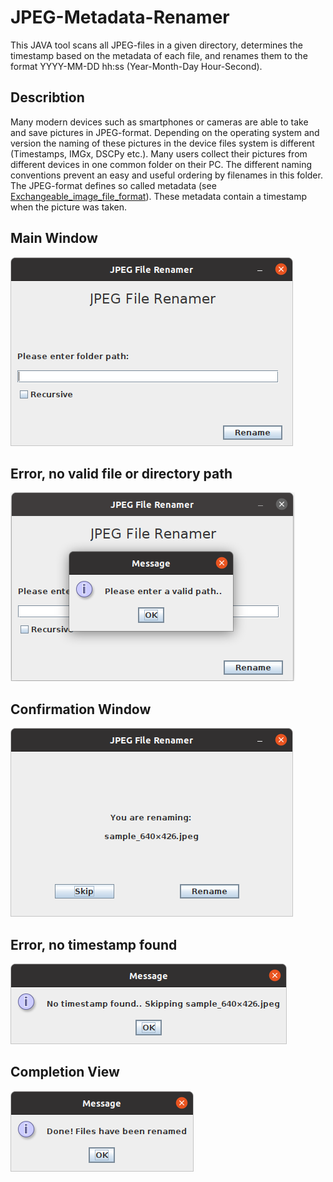 # JPEG-Metadata-Renamer

This JAVA tool scans all JPEG-files in a given directory, determines the timestamp based on the metadata of each file, and renames them to the format YYYY-MM-DD hh:ss (Year-Month-Day Hour-Second). 

## Describtion

Many modern devices such as smartphones or cameras are able to take and save pictures in JPEG-format. Depending on the operating system and version the naming of these pictures in the device files system is different (Timestamps, IMGx, DSCPy etc.). Many users collect their pictures from different devices in one common folder on their PC. The different naming conventions prevent an easy and useful ordering by filenames in this folder. The JPEG-format defines so called metadata (see  [Exchangeable_image_file_format](https://en.wikipedia.org/wiki/Exchangeable_image_file_format)). These metadata contain a timestamp when the picture was taken.


## Main Window

![Main Window](./img/MainView.png)

## Error, no valid file or directory path

![Error Message no valid path](./img/ErrorMessageNotValidPath.png)

## Confirmation Window

![Confirmation Window](./img/Confirmation.png)

## Error, no timestamp found

![Error Message no timestamp found](./img/NoMetaData.png)

## Completion View

![Completion View](./img/Done.png)
